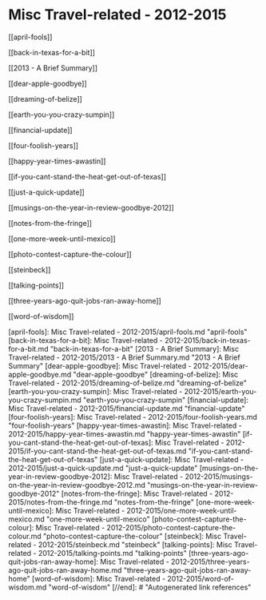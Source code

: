 # Misc Travel-related - 2012-2015

[[april-fools]]

[[back-in-texas-for-a-bit]]

[[2013 - A Brief Summary]]

[[dear-apple-goodbye]]

[[dreaming-of-belize]]

[[earth-you-you-crazy-sumpin]]

[[financial-update]]

[[four-foolish-years]]

[[happy-year-times-awastin]]

[[if-you-cant-stand-the-heat-get-out-of-texas]]

[[just-a-quick-update]]

[[musings-on-the-year-in-review-goodbye-2012]]

[[notes-from-the-fringe]]

[[one-more-week-until-mexico]]

[[photo-contest-capture-the-colour]]

[[steinbeck]]

[[talking-points]]

[[three-years-ago-quit-jobs-ran-away-home]]

[[word-of-wisdom]]

[//begin]: # "Autogenerated link references for markdown compatibility"
[april-fools]: Misc Travel-related - 2012-2015/april-fools.md "april-fools"
[back-in-texas-for-a-bit]: Misc Travel-related - 2012-2015/back-in-texas-for-a-bit.md "back-in-texas-for-a-bit"
[2013 - A Brief Summary]: Misc Travel-related - 2012-2015/2013 - A Brief Summary.md "2013 - A Brief Summary"
[dear-apple-goodbye]: Misc Travel-related - 2012-2015/dear-apple-goodbye.md "dear-apple-goodbye"
[dreaming-of-belize]: Misc Travel-related - 2012-2015/dreaming-of-belize.md "dreaming-of-belize"
[earth-you-you-crazy-sumpin]: Misc Travel-related - 2012-2015/earth-you-you-crazy-sumpin.md "earth-you-you-crazy-sumpin"
[financial-update]: Misc Travel-related - 2012-2015/financial-update.md "financial-update"
[four-foolish-years]: Misc Travel-related - 2012-2015/four-foolish-years.md "four-foolish-years"
[happy-year-times-awastin]: Misc Travel-related - 2012-2015/happy-year-times-awastin.md "happy-year-times-awastin"
[if-you-cant-stand-the-heat-get-out-of-texas]: Misc Travel-related - 2012-2015/if-you-cant-stand-the-heat-get-out-of-texas.md "if-you-cant-stand-the-heat-get-out-of-texas"
[just-a-quick-update]: Misc Travel-related - 2012-2015/just-a-quick-update.md "just-a-quick-update"
[musings-on-the-year-in-review-goodbye-2012]: Misc Travel-related - 2012-2015/musings-on-the-year-in-review-goodbye-2012.md "musings-on-the-year-in-review-goodbye-2012"
[notes-from-the-fringe]: Misc Travel-related - 2012-2015/notes-from-the-fringe.md "notes-from-the-fringe"
[one-more-week-until-mexico]: Misc Travel-related - 2012-2015/one-more-week-until-mexico.md "one-more-week-until-mexico"
[photo-contest-capture-the-colour]: Misc Travel-related - 2012-2015/photo-contest-capture-the-colour.md "photo-contest-capture-the-colour"
[steinbeck]: Misc Travel-related - 2012-2015/steinbeck.md "steinbeck"
[talking-points]: Misc Travel-related - 2012-2015/talking-points.md "talking-points"
[three-years-ago-quit-jobs-ran-away-home]: Misc Travel-related - 2012-2015/three-years-ago-quit-jobs-ran-away-home.md "three-years-ago-quit-jobs-ran-away-home"
[word-of-wisdom]: Misc Travel-related - 2012-2015/word-of-wisdom.md "word-of-wisdom"
[//end]: # "Autogenerated link references"